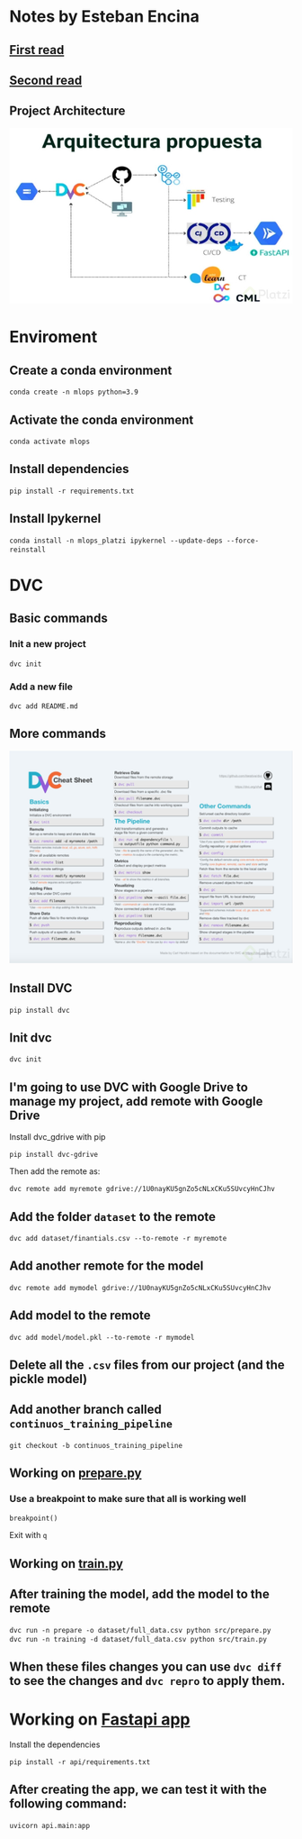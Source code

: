 # Notes by Esteban Encina
## [First read](https://ml-ops.org/content/end-to-end-ml-workflow)

## [Second read](https://ml-ops.org/content/three-levels-of-ml-software)

## Project Architecture
![Image](images/project-image.png)

# Enviroment
## Create a conda environment
```
conda create -n mlops python=3.9
```
## Activate the conda environment
```
conda activate mlops
```
## Install dependencies
```
pip install -r requirements.txt
```
## Install Ipykernel
```
conda install -n mlops_platzi ipykernel --update-deps --force-reinstall
```
# DVC
## Basic commands
### Init a new project
```
dvc init
```
### Add a new file
```
dvc add README.md
```
## More commands
![](images/dvc-sheet.png)

## Install DVC
```
pip install dvc
```
## Init dvc
```
dvc init
```
## I'm going to use DVC with Google Drive to manage my project, add remote with Google Drive
Install dvc_gdrive with pip
```
pip install dvc-gdrive
```
Then add the remote as:
```
dvc remote add myremote gdrive://1U0nayKU5gnZo5cNLxCKu5SUvcyHnCJhv
```
## Add the folder `dataset` to the remote
```
dvc add dataset/finantials.csv --to-remote -r myremote
```
## Add another remote for the model
```
dvc remote add mymodel gdrive://1U0nayKU5gnZo5cNLxCKu5SUvcyHnCJhv
```
## Add model to the remote
```
dvc add model/model.pkl --to-remote -r mymodel
```
## Delete all the `.csv` files from our project (and the pickle model)

## Add another branch called `continuos_training_pipeline`
```
git checkout -b continuos_training_pipeline
```
## Working on [prepare.py](src/prepare.py)
### Use a breakpoint to make sure that all is working well
```
breakpoint()
```
Exit with `q`
## Working on [train.py](src/train.py)
## After training the model, add the model to the remote
```
dvc run -n prepare -o dataset/full_data.csv python src/prepare.py
dvc run -n training -d dataset/full_data.csv python src/train.py
```
## When these files changes you can use `dvc diff` to see the changes and `dvc repro` to apply them.

# Working on [Fastapi app](api)
Install the dependencies
```
pip install -r api/requirements.txt
```
## After creating the app, we can test it with the following command:
```
uvicorn api.main:app